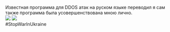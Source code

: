 Известная программа для DDOS атак на руском языке переводил я сам также программа была усовершенствована мною лично.<br>
<img src="https://img.shields.io/badge/%D0%9F%D0%95%D0%A0%D0%95%D0%92%D0%95%D0%94%D0%95%D0%9D%D0%9E-HACK%20ONE-red">
<img src="https://img.shields.io/badge/%D0%9E%D0%A2%D0%92%D0%95%D0%A2%D0%A1%D0%A2%D0%92%D0%95%D0%9D%D0%9E%D0%A1%D0%A2%D0%AC-%D0%9D%D0%90%20%D0%9F%D0%9E%D0%9B%D0%AC%D0%97%D0%9E%D0%92%D0%90%D0%A2%D0%95%D0%9B%D0%95-green"><br>
#StopWarInUkraine
